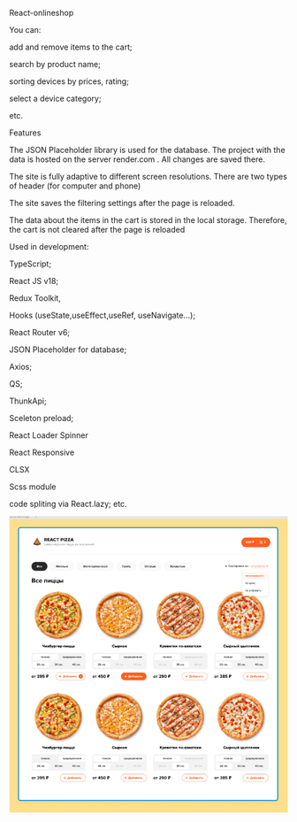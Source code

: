 React-onlineshop

You can:

add and remove items to the cart;

search by product name;

sorting devices by prices, rating;

select a device category;

etc.

Features

The JSON Placeholder library is used for the database. The project with the data is hosted on the server render.com . All changes are saved
there.

The site is fully adaptive to different screen resolutions. There are two types of header (for computer and phone)

The site saves the filtering settings after the page is reloaded.

The data about the items in the cart is stored in the local storage. Therefore, the cart is not cleared after the page is reloaded

Used in development:

TypeScript;

React JS v18;

Redux Toolkit,

Hooks (useState,useEffect,useRef, useNavigate...);

React Router v6;

JSON Placeholder for database;

Axios;

QS;

ThunkApi;

Sceleton preload;

React Loader Spinner

React Responsive

CLSX

Scss module

code spliting via React.lazy;
etc.

![Alt text](src/assets/img/readme.png)
